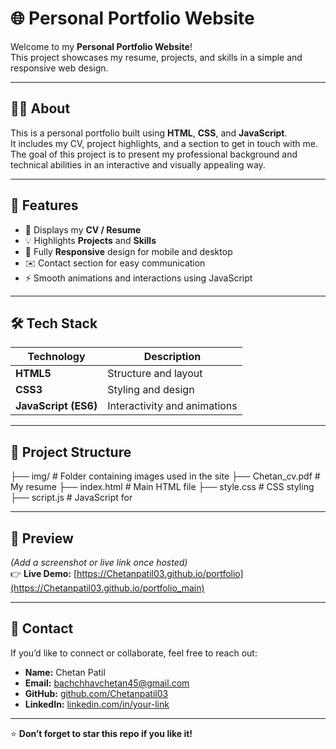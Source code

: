 # 🌐 Personal Portfolio Website

Welcome to my **Personal Portfolio Website**!  
This project showcases my resume, projects, and skills in a simple and responsive web design.

---

## 🧑‍💻 About

This is a personal portfolio built using **HTML**, **CSS**, and **JavaScript**.  
It includes my CV, project highlights, and a section to get in touch with me.  
The goal of this project is to present my professional background and technical abilities in an interactive and visually appealing way.

---

## 🚀 Features

- 🧾 Displays my **CV / Resume**
- 💡 Highlights **Projects** and **Skills**
- 📱 Fully **Responsive** design for mobile and desktop
- ✉️ Contact section for easy communication
- ⚡ Smooth animations and interactions using JavaScript

---

## 🛠️ Tech Stack

| Technology | Description |
|-------------|--------------|
| **HTML5** | Structure and layout |
| **CSS3** | Styling and design |
| **JavaScript (ES6)** | Interactivity and animations |

---

## 📂 Project Structure
├── img/                # Folder containing images used in the site
├── Chetan_cv.pdf       # My resume ├── index.html          # Main HTML file 
├── style.css           # CSS styling ├── script.js           # JavaScript for


---

## 📸 Preview

*(Add a screenshot or live link once hosted)*  
👉 **Live Demo:** [https://Chetanpatil03.github.io/portfolio](https://Chetanpatil03.github.io/portfolio_main)

---

## 📧 Contact

If you’d like to connect or collaborate, feel free to reach out:

- **Name:** Chetan Patil  
- **Email:** bachchhavchetan45@gmail.com 
- **GitHub:** [github.com/Chetanpatil03](https://github.com/Chetanpatil03)  
- **LinkedIn:** [linkedin.com/in/your-link](https://linkedin.com/in/your-link)

---

⭐ **Don’t forget to star this repo if you like it!**
